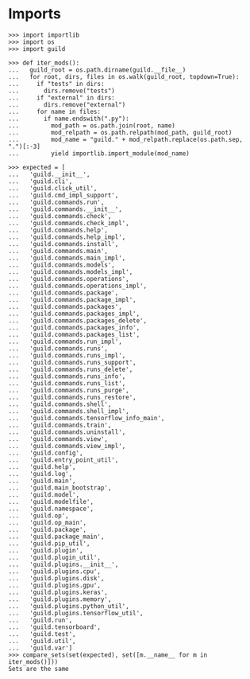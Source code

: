 # Imports

    >>> import importlib
    >>> import os
    >>> import guild

    >>> def iter_mods():
    ...   guild_root = os.path.dirname(guild.__file__)
    ...   for root, dirs, files in os.walk(guild_root, topdown=True):
    ...     if "tests" in dirs:
    ...       dirs.remove("tests")
    ...     if "external" in dirs:
    ...       dirs.remove("external")
    ...     for name in files:
    ...       if name.endswith(".py"):
    ...         mod_path = os.path.join(root, name)
    ...         mod_relpath = os.path.relpath(mod_path, guild_root)
    ...         mod_name = "guild." + mod_relpath.replace(os.path.sep, ".")[:-3]
    ...         yield importlib.import_module(mod_name)

    >>> expected = [
    ...   'guild.__init__',
    ...   'guild.cli',
    ...   'guild.click_util',
    ...   'guild.cmd_impl_support',
    ...   'guild.commands.run',
    ...   'guild.commands.__init__',
    ...   'guild.commands.check',
    ...   'guild.commands.check_impl',
    ...   'guild.commands.help',
    ...   'guild.commands.help_impl',
    ...   'guild.commands.install',
    ...   'guild.commands.main',
    ...   'guild.commands.main_impl',
    ...   'guild.commands.models',
    ...   'guild.commands.models_impl',
    ...   'guild.commands.operations',
    ...   'guild.commands.operations_impl',
    ...   'guild.commands.package',
    ...   'guild.commands.package_impl',
    ...   'guild.commands.packages',
    ...   'guild.commands.packages_impl',
    ...   'guild.commands.packages_delete',
    ...   'guild.commands.packages_info',
    ...   'guild.commands.packages_list',
    ...   'guild.commands.run_impl',
    ...   'guild.commands.runs',
    ...   'guild.commands.runs_impl',
    ...   'guild.commands.runs_support',
    ...   'guild.commands.runs_delete',
    ...   'guild.commands.runs_info',
    ...   'guild.commands.runs_list',
    ...   'guild.commands.runs_purge',
    ...   'guild.commands.runs_restore',
    ...   'guild.commands.shell',
    ...   'guild.commands.shell_impl',
    ...   'guild.commands.tensorflow_info_main',
    ...   'guild.commands.train',
    ...   'guild.commands.uninstall',
    ...   'guild.commands.view',
    ...   'guild.commands.view_impl',
    ...   'guild.config',
    ...   'guild.entry_point_util',
    ...   'guild.help',
    ...   'guild.log',
    ...   'guild.main',
    ...   'guild.main_bootstrap',
    ...   'guild.model',
    ...   'guild.modelfile',
    ...   'guild.namespace',
    ...   'guild.op',
    ...   'guild.op_main',
    ...   'guild.package',
    ...   'guild.package_main',
    ...   'guild.pip_util',
    ...   'guild.plugin',
    ...   'guild.plugin_util',
    ...   'guild.plugins.__init__',
    ...   'guild.plugins.cpu',
    ...   'guild.plugins.disk',
    ...   'guild.plugins.gpu',
    ...   'guild.plugins.keras',
    ...   'guild.plugins.memory',
    ...   'guild.plugins.python_util',
    ...   'guild.plugins.tensorflow_util',
    ...   'guild.run',
    ...   'guild.tensorboard',
    ...   'guild.test',
    ...   'guild.util',
    ...   'guild.var']
    >>> compare_sets(set(expected), set([m.__name__ for m in iter_mods()]))
    Sets are the same
